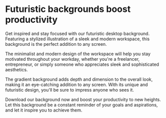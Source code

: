 <!--font:Poppins-->

# Futuristic backgrounds boost productivity

Get inspired and stay focused with our futuristic desktop background. Featuring a stylized illustration of a sleek and modern workspace, this background is the perfect addition to any screen.

The minimalist and modern design of the workspace will help you stay motivated throughout your workday, whether you're a freelancer, entrepreneur, or simply someone who appreciates sleek and sophisticated aesthetics.

The gradient background adds depth and dimension to the overall look, making it an eye-catching addition to any screen. With its unique and futuristic design, you'll be sure to impress anyone who sees it.

Download our background now and boost your productivity to new heights. Let this background be a constant reminder of your goals and aspirations, and let it inspire you to achieve them.

<!--

Write me markdown content of website with wallpaper:

"A wallpaper featuring a stylized illustration of a futuristic workspace, with a minimalist and modern design, set against a gradient background."

The header of the page should not be copy of the text but rather a real content of the website which is using this wallpaper.


---


# Futuristic Workspace Wallpaper

Enhance your desktop background with our stunning wallpaper featuring a stylized illustration of a futuristic workspace. The minimalist and modern design is perfect for those who appreciate sleek and sophisticated aesthetics.

The wallpaper showcases a futuristic workspace with a unique design that will inspire creativity and productivity. The gradient background adds depth and dimension to the overall look, making it an eye-catching addition to any screen.

Download our wallpaper now and enjoy the futuristic vibe on your desktop!


---


Heading should not include word "wallpaper". The website should not be about the wallpaper itself, wallpaper is just a related background, rewrite whole content.


---


# Elevate Your Desktop with a Futuristic Workspace

Transform your desktop into a futuristic workspace with our stunning background featuring a stylized illustration of a sleek and modern design. The gradient background adds depth and dimension to the overall look, making it an eye-catching addition to any screen.

The minimalist and modern design of the workspace will inspire creativity and productivity, while also providing a visually appealing backdrop for all your work. Whether you're a freelancer, entrepreneur, or simply someone who appreciates sleek and sophisticated aesthetics, this background is perfect for you.

Download our background now and elevate your desktop to the next level. With its unique and futuristic design, you'll be sure to impress anyone who sees it.


---


Heading is too long, rewrite whole content.


---


# Futuristic Workspace Background for a Productive Desktop

Looking to spruce up your desktop and boost productivity? Our futuristic workspace background is the perfect solution. Featuring a stylized illustration of a sleek and modern design, this background will provide a visually appealing backdrop for all your work.

The minimalist and modern design of the workspace is not only aesthetically pleasing, but also inspiring. It will help you stay focused and motivated throughout your workday, whether you're a freelancer, entrepreneur, or simply someone who appreciates sleek and sophisticated aesthetics.

The gradient background adds depth and dimension to the overall look, making it an eye-catching addition to any screen. With its unique and futuristic design, you'll be sure to impress anyone who sees it.

Download our background now and elevate your desktop to the next level. Get ready to take your productivity to new heights!


---


Heading is too long, rewrite whole content.


---


# Boost Your Productivity with a Futuristic Desktop Background

Get inspired and stay focused with our futuristic desktop background. Featuring a stylized illustration of a sleek and modern workspace, this background is the perfect addition to any screen.

The minimalist and modern design of the workspace will help you stay motivated throughout your workday, whether you're a freelancer, entrepreneur, or simply someone who appreciates sleek and sophisticated aesthetics.

The gradient background adds depth and dimension to the overall look, making it an eye-catching addition to any screen. With its unique and futuristic design, you'll be sure to impress anyone who sees it.

Download our background now and boost your productivity to new heights. Let this background be a constant reminder of your goals and aspirations, and let it inspire you to achieve them.


---


Write me a Google font which is best fitting for the website.

Pick from the list:
- Raleway
- Playfair Display
- Montserrat
- Great Vibes
- Barlow Condensed
- Inter
- Roboto
- Poppins
- Open Sans
- IBM Plex Sans
- Lato
- Futura
- Exo 2
- Lobster
- Dancing Script
- Orbitron
- Alegreya


Write just the font name nothing else.


---


Poppins

-->
